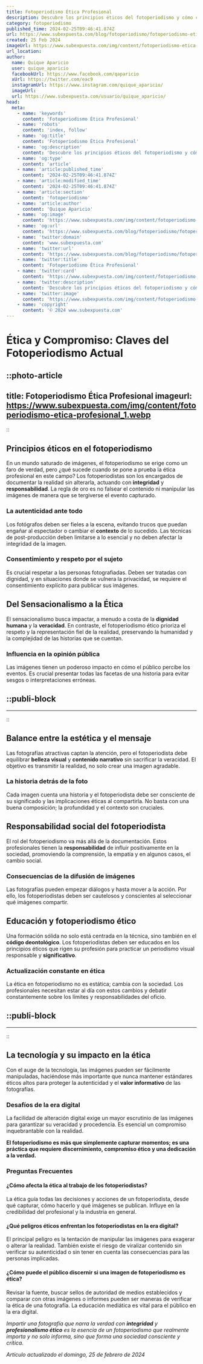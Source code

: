 ```yaml
---
title: Fotoperiodismo Ética Profesional
description: Descubre los principios éticos del fotoperiodismo y cómo capturar la realidad con integridad y profesionalismo. Respeto y veracidad en cada toma.
category: fotoperiodismo
published_time: 2024-02-25T09:46:41.874Z
url: https://www.subexpuesta.com/blog/fotoperiodismo/fotoperiodismo-etica-profesional
created: 25 Feb 2024
imageUrl: https://www.subexpuesta.com/img/content/fotoperiodismo-etica-profesional_1.webp
url_location:
author:
  name: Quique Aparicio
  user: quique_aparicio
  facebookUrl: https://www.facebook.com/qaparicio
  xUrl: https://twitter.com/eac9
  instagramUrl: https://www.instagram.com/quique_aparicio/
  imageUrl: 
  url: https://www.subexpuesta.com/usuario/quique_aparicio/
head:
  meta:
    - name: 'keywords'
      content: 'Fotoperiodismo Ética Profesional'
    - name: 'robots'
      content: 'index, follow'
    - name: 'og:title'
      content: 'Fotoperiodismo Ética Profesional'
    - name: 'og:description'
      content: 'Descubre los principios éticos del fotoperiodismo y cómo capturar la realidad con integridad y profesionalismo. Respeto y veracidad en cada toma.'
    - name: 'og:type'
      content: 'article'
    - name: 'article:published_time'
      content: '2024-02-25T09:46:41.874Z'
    - name: 'article:modified_time'
      content: '2024-02-25T09:46:41.874Z'
    - name: 'article:section'
      content: 'fotoperiodismo'
    - name: 'article:author'
      content: 'Quique Aparicio'
    - name: 'og:image'
      content: 'https://www.subexpuesta.com/img/content/fotoperiodismo-etica-profesional_1.webp'
    - name: 'og:url'
      content: 'https://www.subexpuesta.com/blog/fotoperiodismo/fotoperiodismo-etica-profesional'
    - name: 'twitter:domain'
      content: 'www.subexpuesta.com'
    - name: 'twitter:url'
      content: 'https://www.subexpuesta.com/blog/fotoperiodismo/fotoperiodismo-etica-profesional'
    - name: 'twitter:title'
      content: 'Fotoperiodismo Ética Profesional'
    - name: 'twitter:card'
      content: 'https://www.subexpuesta.com/img/content/fotoperiodismo-etica-profesional_1.webp'
    - name: 'twitter:description'
      content: 'Descubre los principios éticos del fotoperiodismo y cómo capturar la realidad con integridad y profesionalismo. Respeto y veracidad en cada toma.'
    - name: 'twitter:image'
      content: 'https://www.subexpuesta.com/img/content/fotoperiodismo-etica-profesional_1.webp'
    - name: 'copyright'
      content: '© 2024 www.subexpuesta.com'
---
```

# Ética y Compromiso: Claves del Fotoperiodismo Actual


::photo-article
---
title: Fotoperiodismo Ética Profesional
imageurl: https://www.subexpuesta.com/img/content/fotoperiodismo-etica-profesional_1.webp
---
::


## Principios éticos en el fotoperiodismo
En un mundo saturado de imágenes, el fotoperiodismo se erige como un faro de verdad, pero ¿qué sucede cuando se pone a prueba la ética profesional en este campo? Los fotoperiodistas son los encargados de documentar la realidad sin alterarla, actuando con **integridad** y **responsabilidad**. La regla de oro es no falsear el contenido ni manipular las imágenes de manera que se tergiverse el evento capturado.

### La autenticidad ante todo
Los fotógrafos deben ser fieles a la escena, evitando trucos que puedan engañar al espectador o cambiar el **contexto** de lo sucedido. Las técnicas de post-producción deben limitarse a lo esencial y no deben afectar la integridad de la imagen.

### Consentimiento y respeto por el sujeto
Es crucial respetar a las personas fotografiadas. Deben ser tratadas con dignidad, y en situaciones donde se vulnera la privacidad, se requiere el consentimiento explícito para publicar sus imágenes.

## Del Sensacionalismo a la Ética
El sensacionalismo busca impactar, a menudo a costa de la **dignidad humana** y la **veracidad**. En contraste, el fotoperiodismo ético prioriza el respeto y la representación fiel de la realidad, preservando la humanidad y la complejidad de las historias que se cuentan.

### Influencia en la opinión pública
Las imágenes tienen un poderoso impacto en cómo el público percibe los eventos. Es crucial presentar todas las facetas de una historia para evitar sesgos o interpretaciones erróneas.


  ::publi-block
  ---
  ---
  ::
  
  
## Balance entre la estética y el mensaje
Las fotografías atractivas captan la atención, pero el fotoperiodista debe equilibrar **belleza visual** y **contenido narrativo** sin sacrificar la veracidad. El objetivo es transmitir la realidad, no solo crear una imagen agradable.

### La historia detrás de la foto
Cada imagen cuenta una historia y el fotoperiodista debe ser consciente de su significado y las implicaciones éticas al compartirla. No basta con una buena composición; la profundidad y el contexto son cruciales.

## Responsabilidad social del fotoperiodista
El rol del fotoperiodismo va más allá de la documentación. Estos profesionales tienen la **responsabilidad** de influir positivamente en la sociedad, promoviendo la comprensión, la empatía y en algunos casos, el cambio social.

### Consecuencias de la difusión de imágenes
Las fotografías pueden empezar diálogos y hasta mover a la acción. Por ello, los fotoperiodistas deben ser cautelosos y conscientes al seleccionar qué imágenes compartir.

## Educación y fotoperiodismo ético
Una formación sólida no solo está centrada en la técnica, sino también en el **código deontológico**. Los fotoperiodistas deben ser educados en los principios éticos que rigen su profesión para practicar un periodismo visual responsable y **significativo**.

### Actualización constante en ética
La ética en fotoperiodismo no es estática; cambia con la sociedad. Los profesionales necesitan estar al día con estos cambios y debatir constantemente sobre los límites y responsabilidades del oficio.


  ::publi-block
  ---
  ---
  ::
  
  
## La tecnología y su impacto en la ética
Con el auge de la tecnología, las imágenes pueden ser fácilmente manipuladas, haciéndose más importante que nunca mantener estándares éticos altos para proteger la autenticidad y el **valor informativo** de las fotografías.

### Desafíos de la era digital
La facilidad de alteración digital exige un mayor escrutinio de las imágenes para garantizar su veracidad y procedencia. Es esencial un compromiso inquebrantable con la realidad.

**El fotoperiodismo es más que simplemente capturar momentos; es una práctica que requiere discernimiento, **compromiso ético** y una dedicación a la **verdad**.** 

### Preguntas Frecuentes

#### ¿Cómo afecta la ética al trabajo de los fotoperiodistas?
La ética guía todas las decisiones y acciones de un fotoperiodista, desde qué capturar, cómo hacerlo y qué imágenes se publican. Influye en la credibilidad del profesional y la industria en general.

#### ¿Qué peligros éticos enfrentan los fotoperiodistas en la era digital?
El principal peligro es la tentación de manipular las imágenes para exagerar o alterar la realidad. También existe el riesgo de viralizar contenido sin verificar su autenticidad o sin tener en cuenta las consecuencias para las personas implicadas.

#### ¿Cómo puede el público discernir si una imagen de fotoperiodismo es ética?
Revisar la fuente, buscar sellos de autoridad de medios establecidos y comparar con otras imágenes o informes pueden ser maneras de verificar la ética de una fotografía. La educación mediática es vital para el público en la era digital.

*Impartir una fotografía que narra la verdad con **integridad** y **profesionalismo ético** es la esencia de un fotoperiodismo que realmente importa y no solo informa, sino que forma una sociedad consciente y crítica.*

_Artículo actualizado el domingo, 25 de febrero de 2024_